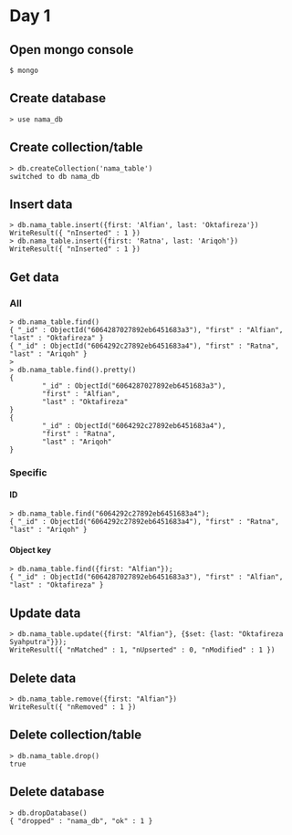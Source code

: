 # Day 1

## Open mongo console
```shell
$ mongo
```

## Create database
```shell
> use nama_db
```

## Create collection/table
```shell
> db.createCollection('nama_table')
switched to db nama_db
```

## Insert data
```shell
> db.nama_table.insert({first: 'Alfian', last: 'Oktafireza'})
WriteResult({ "nInserted" : 1 })
> db.nama_table.insert({first: 'Ratna', last: 'Ariqoh'})
WriteResult({ "nInserted" : 1 })
```

## Get data

### All
```shell
> db.nama_table.find()
{ "_id" : ObjectId("6064287027892eb6451683a3"), "first" : "Alfian", "last" : "Oktafireza" }
{ "_id" : ObjectId("6064292c27892eb6451683a4"), "first" : "Ratna", "last" : "Ariqoh" }
>
> db.nama_table.find().pretty()
{
        "_id" : ObjectId("6064287027892eb6451683a3"),
        "first" : "Alfian",
        "last" : "Oktafireza"
}
{
        "_id" : ObjectId("6064292c27892eb6451683a4"),
        "first" : "Ratna",
        "last" : "Ariqoh"
}
```

### Specific

#### ID
```shell
> db.nama_table.find("6064292c27892eb6451683a4");
{ "_id" : ObjectId("6064292c27892eb6451683a4"), "first" : "Ratna", "last" : "Ariqoh" }
```

#### Object key
```shell
> db.nama_table.find({first: "Alfian"});
{ "_id" : ObjectId("6064287027892eb6451683a3"), "first" : "Alfian", "last" : "Oktafireza" }
```

## Update data
```shell
> db.nama_table.update({first: "Alfian"}, {$set: {last: "Oktafireza Syahputra"}});
WriteResult({ "nMatched" : 1, "nUpserted" : 0, "nModified" : 1 })
```

## Delete data
```shell
> db.nama_table.remove({first: "Alfian"})
WriteResult({ "nRemoved" : 1 })
```

## Delete collection/table
```shell
> db.nama_table.drop()
true
```

## Delete database
```shell
> db.dropDatabase()
{ "dropped" : "nama_db", "ok" : 1 }
```